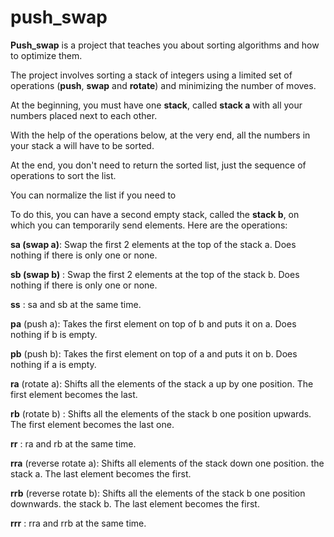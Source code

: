 # push_swap



**Push_swap** is a project that teaches you about sorting algorithms and how to optimize them.

The project involves sorting a stack of integers using a limited set of operations (**push**, **swap** and **rotate**) and minimizing the number of moves.


At the beginning, you must have one **stack**, called **stack a** with all your numbers placed next to each other. 

With the help of the operations below, at the very end, all the numbers in your stack a will have to be sorted. 

At the end, you don't need to return the sorted list, just the sequence of operations to sort the list.

You can normalize the list if you need to

To do this, you can have a second empty stack, called the **stack b**, on which you can temporarily send elements. Here are the operations:


**sa (swap a)**: Swap the first 2 elements at the top of the stack a. Does nothing if there is only one or none.

**sb (swap b)** : Swap the first 2 elements at the top of the stack b. Does nothing if there is only one or none.

**ss** : sa and sb at the same time.

**pa** (push a): Takes the first element on top of b and puts it on a. Does nothing if b is empty.

**pb** (push b): Takes the first element on top of a and puts it on b. Does nothing if a is empty.

**ra** (rotate a): Shifts all the elements of the stack a up by one position. The first element becomes the last.

**rb** (rotate b) : Shifts all the elements of the stack b one position upwards. The first element becomes the last one.

**rr** : ra and rb at the same time. 

**rra** (reverse rotate a): Shifts all elements of the stack down one position. the stack a. The last element becomes the first. 

**rrb** (reverse rotate b): Shifts all the elements of the stack b one position downwards. the stack b. The last element becomes the first. 

**rrr** : rra and rrb at the same time.
